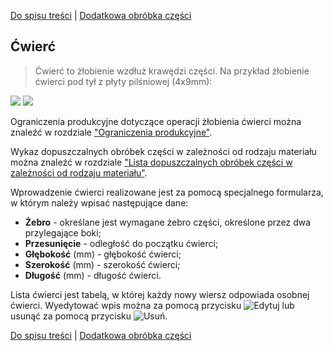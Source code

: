 [Do spisu treści](/service/doc/?cid=dsp) | [Dodatkowa obróbka części](/service/doc/?cid=dsp&s=detail-additives)
## Ćwierć

> Ćwierć to żłobienie wzdłuż krawędzi części. Na przykład żłobienie ćwierci pod tył z płyty pilśniowej (4x9mm):

![](/service/doc/img/rabbet.png)
![](/service/doc/img/rabbet-dimension.png)


Ograniczenia produkcyjne dotyczące operacji żłobienia ćwierci można znaleźć w rozdziale ["Ograniczenia produkcyjne"](/service/doc/?cid=dsp&s=limity#rabatowanie-operacji-limity).

Wykaz dopuszczalnych obróbek części w zależności od rodzaju materiału można znaleźć w rozdziale ["Lista dopuszczalnych obróbek części w zależności od rodzaju materiału"](/service/doc/?cid=dsp&s=operations-list).

Wprowadzenie ćwierci realizowane jest za pomocą specjalnego formularza, w którym należy wpisać następujące dane:

- __Żebro__ - określane jest wymagane żebro części, określone przez dwa przylegające boki;
- __Przesunięcie__ - odległość do początku ćwierci;
- __Głębokość__ (mm) - głębokość ćwierci;
- __Szerokość__ (mm) - szerokość ćwierci;
- __Długość__ (mm) - długość ćwierci.

Lista ćwierci jest tabelą, w której każdy nowy wiersz odpowiada osobnej ćwierci.
Wyedytować wpis można za pomocą przycisku ![Edytuj](/service/doc/img/button-edit.png) lub usunąć za pomocą przycisku ![Usuń](/service/doc/img/button-delete.png).

[Do spisu treści](/service/doc/?cid=dsp) | [Dodatkowa obróbka części](/service/doc/?cid=dsp&s=detail-additives)